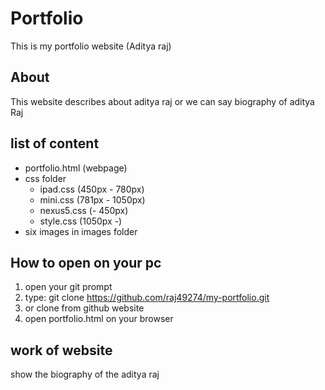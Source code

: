 # Portfolio
This is my portfolio website (Aditya raj)
## About
This website describes about aditya raj or we can say biography of aditya Raj

## list of content
* portfolio.html (webpage)
* css folder
  * ipad.css (450px - 780px)
  * mini.css (781px - 1050px)
  * nexus5.css (- 450px)
  * style.css (1050px -)
* six images in images folder

## How to open on your pc
1) open your git prompt
2) type: git clone https://github.com/raj49274/my-portfolio.git
3) or clone from github website
4) open portfolio.html on your browser

## work of website
show the biography of the aditya raj
